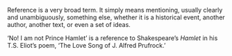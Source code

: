 Reference is a very broad term. It simply means mentioning, usually clearly and unambiguously, something else, whether it is a historical event, another author, another text, or even a set of ideas.

‘No! I am not Prince Hamlet’ is a reference to Shakespeare’s _Hamlet_ in his T.S. Eliot’s poem, ‘The Love Song of J. Alfred Prufrock.’